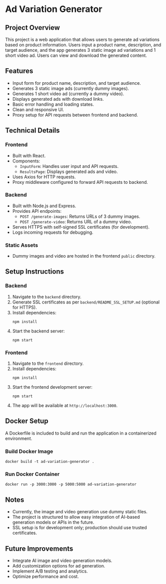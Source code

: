 # Ad Variation Generator

## Project Overview
This project is a web application that allows users to generate ad variations based on product information. Users input a product name, description, and target audience, and the app generates 3 static image ad variations and 1 short video ad. Users can view and download the generated content.

## Features
- Input form for product name, description, and target audience.
- Generates 3 static image ads (currently dummy images).
- Generates 1 short video ad (currently a dummy video).
- Displays generated ads with download links.
- Basic error handling and loading states.
- Clean and responsive UI.
- Proxy setup for API requests between frontend and backend.

## Technical Details

### Frontend
- Built with React.
- Components:
  - `InputForm`: Handles user input and API requests.
  - `ResultsPage`: Displays generated ads and video.
- Uses Axios for HTTP requests.
- Proxy middleware configured to forward API requests to backend.

### Backend
- Built with Node.js and Express.
- Provides API endpoints:
  - `POST /generate-images`: Returns URLs of 3 dummy images.
  - `POST /generate-video`: Returns URL of a dummy video.
- Serves HTTPS with self-signed SSL certificates (for development).
- Logs incoming requests for debugging.

### Static Assets
- Dummy images and video are hosted in the frontend `public` directory.

## Setup Instructions

### Backend
1. Navigate to the `backend` directory.
2. Generate SSL certificates as per `backend/README_SSL_SETUP.md` (optional for HTTPS).
3. Install dependencies:
   ```
   npm install
   ```
4. Start the backend server:
   ```
   npm start
   ```

### Frontend
1. Navigate to the `frontend` directory.
2. Install dependencies:
   ```
   npm install
   ```
3. Start the frontend development server:
   ```
   npm start
   ```
4. The app will be available at `http://localhost:3000`.

## Docker Setup

A Dockerfile is included to build and run the application in a containerized environment.

### Build Docker Image
```
docker build -t ad-variation-generator .
```

### Run Docker Container
```
docker run -p 3000:3000 -p 5000:5000 ad-variation-generator
```

## Notes
- Currently, the image and video generation use dummy static files.
- The project is structured to allow easy integration of AI-based generation models or APIs in the future.
- SSL setup is for development only; production should use trusted certificates.

## Future Improvements
- Integrate AI image and video generation models.
- Add customization options for ad generation.
- Implement A/B testing and analytics.
- Optimize performance and cost.

